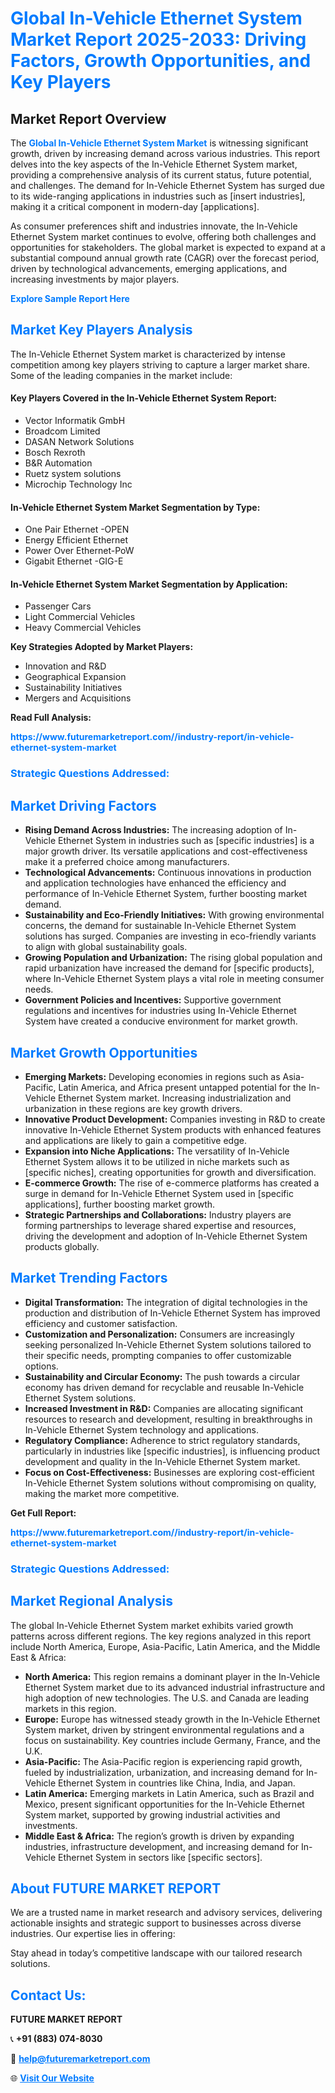 <h1 style="color: #007BFF;">Global In-Vehicle Ethernet System Market Report 2025-2033: Driving Factors, Growth Opportunities, and Key Players</h1>

<section id="overview">
<h2>Market Report Overview</h2>
<p>The <a href="https://www.futuremarketreport.com//industry-report/in-vehicle-ethernet-system-market" style="color: #007BFF; text-decoration: none;"><strong>Global In-Vehicle Ethernet System Market</strong></a> is witnessing significant growth, driven by increasing demand across various industries. This report delves into the key aspects of the In-Vehicle Ethernet System market, providing a comprehensive analysis of its current status, future potential, and challenges. The demand for In-Vehicle Ethernet System has surged due to its wide-ranging applications in industries such as [insert industries], making it a critical component in modern-day [applications].</p>
<p>As consumer preferences shift and industries innovate, the In-Vehicle Ethernet System market continues to evolve, offering both challenges and opportunities for stakeholders. The global market is expected to expand at a substantial compound annual growth rate (CAGR) over the forecast period, driven by technological advancements, emerging applications, and increasing investments by major players.</p>
</section>

<section id="overview">
<p><a href="https://www.futuremarketreport.com//request-sample/reportId=47381" style="color: #007BFF; text-decoration: none;"><strong>Explore Sample Report Here</strong></a></p>
</section>

<section id="key-players">
<h2 style="color: #007BFF;">Market Key Players Analysis</h2>
<p>The In-Vehicle Ethernet System market is characterized by intense competition among key players striving to capture a larger market share. Some of the leading companies in the market include:</p>
<h4>Key Players Covered in the In-Vehicle Ethernet System Report:</h4>
<ul><li>Vector Informatik GmbH</li><li>Broadcom Limited</li><li>DASAN Network Solutions</li><li>Bosch Rexroth</li><li>B&amp;R Automation</li><li>Ruetz system solutions</li><li>Microchip Technology Inc</li></ul>
<h4>In-Vehicle Ethernet System Market Segmentation by Type:</h4>
<ul><li>One Pair Ethernet -OPEN</li><li>Energy Efficient Ethernet</li><li>Power Over Ethernet-PoW</li><li>Gigabit Ethernet -GIG-E</li></ul>

<h4>In-Vehicle Ethernet System Market Segmentation by Application:</h4>
<ul><li>Passenger Cars</li><li>Light Commercial Vehicles</li><li>Heavy Commercial Vehicles</li></ul>
<p><strong>Key Strategies Adopted by Market Players:</strong></p>
<ul>
<li>Innovation and R&D</li>
<li>Geographical Expansion</li>
<li>Sustainability Initiatives</li>
<li>Mergers and Acquisitions</li>
</ul>
</section>

<section>
<p><strong>Read Full Analysis: </strong></p><a href="https://www.futuremarketreport.com//industry-report/in-vehicle-ethernet-system-market" style="color: #007BFF; text-decoration: none;"><strong>https://www.futuremarketreport.com//industry-report/in-vehicle-ethernet-system-market</strong></a>
<h3 style="color: #007BFF;">Strategic Questions Addressed:</h3>
</section>

<section id="driving-factors">
<h2 style="color: #007BFF;">Market Driving Factors</h2>
<ul>
<li><strong>Rising Demand Across Industries:</strong> The increasing adoption of In-Vehicle Ethernet System in industries such as [specific industries] is a major growth driver. Its versatile applications and cost-effectiveness make it a preferred choice among manufacturers.</li>
<li><strong>Technological Advancements:</strong> Continuous innovations in production and application technologies have enhanced the efficiency and performance of In-Vehicle Ethernet System, further boosting market demand.</li>
<li><strong>Sustainability and Eco-Friendly Initiatives:</strong> With growing environmental concerns, the demand for sustainable In-Vehicle Ethernet System solutions has surged. Companies are investing in eco-friendly variants to align with global sustainability goals.</li>
<li><strong>Growing Population and Urbanization:</strong> The rising global population and rapid urbanization have increased the demand for [specific products], where In-Vehicle Ethernet System plays a vital role in meeting consumer needs.</li>
<li><strong>Government Policies and Incentives:</strong> Supportive government regulations and incentives for industries using In-Vehicle Ethernet System have created a conducive environment for market growth.</li>
</ul>
</section>

<section id="growth-opportunities">
<h2 style="color: #007BFF;">Market Growth Opportunities</h2>
<ul>
<li><strong>Emerging Markets:</strong> Developing economies in regions such as Asia-Pacific, Latin America, and Africa present untapped potential for the In-Vehicle Ethernet System market. Increasing industrialization and urbanization in these regions are key growth drivers.</li>
<li><strong>Innovative Product Development:</strong> Companies investing in R&D to create innovative In-Vehicle Ethernet System products with enhanced features and applications are likely to gain a competitive edge.</li>
<li><strong>Expansion into Niche Applications:</strong> The versatility of In-Vehicle Ethernet System allows it to be utilized in niche markets such as [specific niches], creating opportunities for growth and diversification.</li>
<li><strong>E-commerce Growth:</strong> The rise of e-commerce platforms has created a surge in demand for In-Vehicle Ethernet System used in [specific applications], further boosting market growth.</li>
<li><strong>Strategic Partnerships and Collaborations:</strong> Industry players are forming partnerships to leverage shared expertise and resources, driving the development and adoption of In-Vehicle Ethernet System products globally.</li>
</ul>
</section>

<section id="trending-factors">
<h2 style="color: #007BFF;">Market Trending Factors</h2>
<ul>
<li><strong>Digital Transformation:</strong> The integration of digital technologies in the production and distribution of In-Vehicle Ethernet System has improved efficiency and customer satisfaction.</li>
<li><strong>Customization and Personalization:</strong> Consumers are increasingly seeking personalized In-Vehicle Ethernet System solutions tailored to their specific needs, prompting companies to offer customizable options.</li>
<li><strong>Sustainability and Circular Economy:</strong> The push towards a circular economy has driven demand for recyclable and reusable In-Vehicle Ethernet System solutions.</li>
<li><strong>Increased Investment in R&D:</strong> Companies are allocating significant resources to research and development, resulting in breakthroughs in In-Vehicle Ethernet System technology and applications.</li>
<li><strong>Regulatory Compliance:</strong> Adherence to strict regulatory standards, particularly in industries like [specific industries], is influencing product development and quality in the In-Vehicle Ethernet System market.</li>
<li><strong>Focus on Cost-Effectiveness:</strong> Businesses are exploring cost-efficient In-Vehicle Ethernet System solutions without compromising on quality, making the market more competitive.</li>
</ul>
</section>

<section>
<p><strong>Get Full Report: </strong></p><a href="https://www.futuremarketreport.com//industry-report/in-vehicle-ethernet-system-market" style="color: #007BFF; text-decoration: none;"><strong>https://www.futuremarketreport.com//industry-report/in-vehicle-ethernet-system-market</strong></a>
<h3 style="color: #007BFF;">Strategic Questions Addressed:</h3>
</section>


<section id="regional-analysis">
<h2 style="color: #007BFF;">Market Regional Analysis</h2>
<p>The global In-Vehicle Ethernet System market exhibits varied growth patterns across different regions. The key regions analyzed in this report include North America, Europe, Asia-Pacific, Latin America, and the Middle East & Africa:</p>
<ul>
<li><strong>North America:</strong> This region remains a dominant player in the In-Vehicle Ethernet System market due to its advanced industrial infrastructure and high adoption of new technologies. The U.S. and Canada are leading markets in this region.</li>
<li><strong>Europe:</strong> Europe has witnessed steady growth in the In-Vehicle Ethernet System market, driven by stringent environmental regulations and a focus on sustainability. Key countries include Germany, France, and the U.K.</li>
<li><strong>Asia-Pacific:</strong> The Asia-Pacific region is experiencing rapid growth, fueled by industrialization, urbanization, and increasing demand for In-Vehicle Ethernet System in countries like China, India, and Japan.</li>
<li><strong>Latin America:</strong> Emerging markets in Latin America, such as Brazil and Mexico, present significant opportunities for the In-Vehicle Ethernet System market, supported by growing industrial activities and investments.</li>
<li><strong>Middle East & Africa:</strong> The region’s growth is driven by expanding industries, infrastructure development, and increasing demand for In-Vehicle Ethernet System in sectors like [specific sectors].</li>
</ul>
</section>

<footer>
<h2 style="color: #007BFF;">About FUTURE MARKET REPORT</h2>
<p>We are a trusted name in market research and advisory services, delivering actionable insights and strategic support to businesses across diverse industries. Our expertise lies in offering:</p>

<p>Stay ahead in today’s competitive landscape with our tailored research solutions.</p>

<h2 style="color: #007BFF;">Contact Us:</h2>
<p><strong>FUTURE MARKET REPORT</strong></p>
<p>📞 <strong>+91 (883) 074-8030</strong></p>
<p>📧 <strong><a href="mailto:help@futuremarketreport.com" style="color: #007BFF;">help@futuremarketreport.com</a></strong></p>
<p>🌐 <strong><a href="https://www.futuremarketreport.com/" style="color: #007BFF;">Visit Our Website</a></strong></p>
</footer>